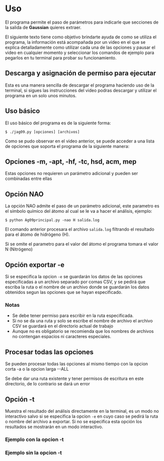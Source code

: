 
# Uso

El programa permite el paso de parámetros para indicarle que secciones de la salida de **Gaussian** quieres extraer.  

El siguiente texto tiene como objetivo brindarte ayuda de como se utiliza el programa, la información está acompañada por un video en el que se explica detalladamente como utilizar cada una de las opciones y  pausar el video en cualquier momento y seleccionar los comandos de ejemplo para pegarlos en tu terminal para probar su funcionamiento.  

## Descarga y asignación de permiso para ejecutar

Esta es una manera sencilla de descargar el programa haciendo uso de la terminal, si sigues las instrucciones del video podras descargar y utilizar el programa en un solo unos minutos.

<script src="https://asciinema.org/a/3iShTUdgTxjFslhUCyuk4SdMc.js" id="asciicast-3iShTUdgTxjFslhUCyuk4SdMc" async></script>

## Uso básico

El uso básico del programa es de la siguiente forma:

` $ ./jag09.py [opciones] [archivos] `  

Como se pudo observar en el video anterior, se puede acceder a una lista de opciones que soporta el programa de la siguiente manera:  

<script src="https://asciinema.org/a/1xLsTi5X4O7pHukn4TqQYAZJ8.js" id="asciicast-1xLsTi5X4O7pHukn4TqQYAZJ8" async></script>

## Opciones -m, -apt, -hf, -tc, hsd, acm, mep


Estas opciones no requieren un parámetro adicional y pueden ser combinadas entre ellas


<script src="https://asciinema.org/a/IyELYw8hcxTMW8L9BnqWuBjA7.js" id="asciicast-IyELYw8hcxTMW8L9BnqWuBjA7" async></script>


## Opción NAO


La opción NAO admite el paso de un parámetro adicional, este parametro es el símbolo químico del átomo al cual se le va a hacer
el análisis, ejemplo:  

` $ python Ag09principal.py -nao H salida.log `  

El comando anterior procesara el archivo ` salida.log ` filtrando el resultado para el átomo de hidrógeno (H).

Si se omite el parametro para el valor del átomo el programa tomara el valor N (Nitrógeno)

## Opción exportar -e


Si se especifica la opcion ` -e ` se guardarán los datos de las opciones especificadas a un archivo separado por comas CSV, y se pedirá que escriba la ruta o el nombre de un archivo donde se guardarán los datos obtenidos segun las opciones que se hayan especificado.

<script src="https://asciinema.org/a/928rzEI7VoqBDj0JEgxAt1tQP.js" id="asciicast-928rzEI7VoqBDj0JEgxAt1tQP" async></script>

### Notas  

* Se debe tener permiso para escribir en la ruta especificada.
* Si no se da una ruta y solo se escribe el nombre de archivo el archivo CSV se guardará en el directorio actual de trabajo
* Aunque no es obligatorio se recomienda que los nombres de archivos no contengan espacios ni caracteres especiales.

## Procesar todas las opciones


Se pueden procesar todas las opciones al mismo tiempo con la opcion corta -a o la opcion larga --ALL

<script src="https://asciinema.org/a/XqYBLYVsG2RDCgik97aTt4cQp.js" id="asciicast-XqYBLYVsG2RDCgik97aTt4cQp" async></script>  

Se debe dar una ruta existente y tener permisos de escritura en este directorio, de lo contrario se dará un error  


## Opción -t


Muestra el resultado del análisis directamente en la terminal, es un modo no interactivo salvo si se especifica la opcion `-e`
en cuyo caso se pedirá la ruta o nombre del archivo a exportar.
Si no se especifica esta opción los resultados se mostrarán en un modo interactivo.

### Ejemplo con la opcion -t  

<script src="https://asciinema.org/a/A7mAanC41YN9tEZhxQq3eoiWr.js" id="asciicast-A7mAanC41YN9tEZhxQq3eoiWr" async></script>

### Ejemplo sin la opcion -t  

<script src="https://asciinema.org/a/MLW34JFR7aP9U9brs3fdiv2CR.js" id="asciicast-MLW34JFR7aP9U9brs3fdiv2CR" async></script>






